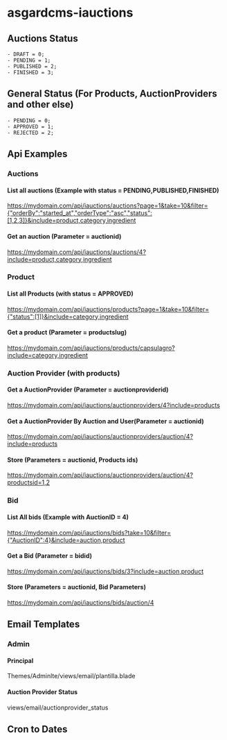 # asgardcms-iauctions

## Auctions Status
    - DRAFT = 0;
    - PENDING = 1;
    - PUBLISHED = 2;
    - FINISHED = 3;

## General Status (For Products, AuctionProviders and other else)
    - PENDING = 0;
    - APPROVED = 1;
    - REJECTED = 2;

## Api Examples


### Auctions

#### List all auctions (Example with status = PENDING,PUBLISHED,FINISHED)
https://mydomain.com/api/iauctions/auctions?page=1&take=10&filter={"orderBy":"started_at","orderType":"asc","status":[1,2,3]}&include=product,category,ingredient

#### Get an auction (Parameter = auctionid)
https://mydomain.com/api/iauctions/auctions/4?include=product,category,ingredient


### Product

#### List all Products (with status = APPROVED)
https://mydomain.com/api/iauctions/products?page=1&take=10&filter={"status":[1]}&include=category,ingredient

#### Get a product (Parameter = productslug)
https://mydomain.com/api/iauctions/products/capsulagro?include=category,ingredient


### Auction Provider (with products)

#### Get a AuctionProvider (Parameter = auctionproviderid)
https://mydomain.com/api/iauctions/auctionproviders/4?include=products

#### Get a AuctionProvider By Auction and User(Parameter = auctionid)
https://mydomain.com/api/iauctions/auctionproviders/auction/4?include=products

#### Store (Parameters = auctionid, Products ids)
https://mydomain.com/api/iauctions/auctionproviders/auction/4?productsid=1,2


### Bid

#### List All bids (Example with AuctionID = 4)
https://mydomain.com/api/iauctions/bids?take=10&filter={"AuctionID":4}&include=auction,product

#### Get a Bid (Parameter = bidid)
https://mydomain.com/api/iauctions/bids/3?include=auction,product

#### Store (Parameters = auctionid, Bid Parameters)
https://mydomain.com/api/iauctions/bids/auction/4


## Email Templates

### Admin

#### Principal
Themes/Adminlte/views/email/plantilla.blade

#### Auction Provider Status
views/email/auctionprovider_status


## Cron to Dates
